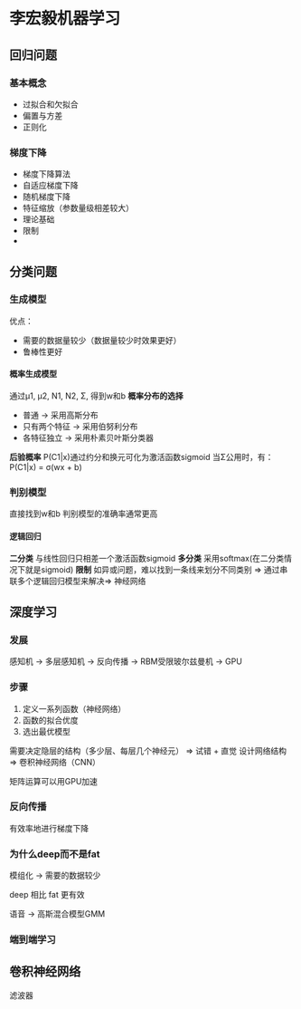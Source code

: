 # 李宏毅机器学习

## 回归问题
### 基本概念
+ 过拟合和欠拟合
+ 偏置与方差
+ 正则化
### 梯度下降
+ 梯度下降算法
+ 自适应梯度下降
+ 随机梯度下降
+ 特征缩放（参数量级相差较大）
+ 理论基础
+ 限制
+ 
## 分类问题
### 生成模型
优点：
+ 需要的数据量较少（数据量较少时效果更好）
+ 鲁棒性更好
#### 概率生成模型
通过μ1, μ2, N1, N2, Σ, 得到w和b
**概率分布的选择**
+ 普通 -> 采用高斯分布
+ 只有两个特征 -> 采用伯努利分布
+ 各特征独立 -> 采用朴素贝叶斯分类器

**后验概率**
P(C1|x)通过约分和换元可化为激活函数sigmoid
当Σ公用时，有：P(C1|x) = σ(wx + b)
### 判别模型
直接找到w和b
判别模型的准确率通常更高
#### 逻辑回归
**二分类**
与线性回归只相差一个激活函数sigmoid
**多分类**
采用softmax(在二分类情况下就是sigmoid)
**限制**
如异或问题，难以找到一条线来划分不同类别
=> 通过串联多个逻辑回归模型来解决=> 神经网络

## 深度学习
### 发展
感知机 -> 多层感知机 -> 反向传播 -> RBM受限玻尔兹曼机 -> GPU
### 步骤
1. 定义一系列函数（神经网络）
2. 函数的拟合优度
3. 选出最优模型

需要决定隐层的结构（多少层、每层几个神经元） => 试错 + 直觉
设计网络结构 => 卷积神经网络（CNN）

矩阵运算可以用GPU加速

### 反向传播
有效率地进行梯度下降

### 为什么deep而不是fat
模组化 -> 需要的数据较少

deep 相比 fat 更有效

语音 -> 高斯混合模型GMM

### 端到端学习

## 卷积神经网络

滤波器
